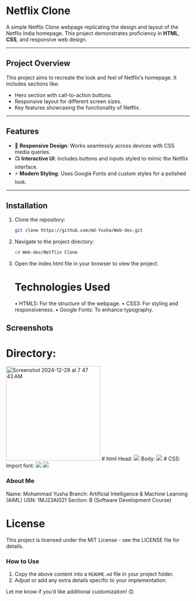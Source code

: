 # Netflix Clone

A simple Netflix Clone webpage replicating the design and layout of the Netflix India homepage. This project demonstrates proficiency in **HTML**, **CSS**, and responsive web design.

---

## Project Overview

This project aims to recreate the look and feel of Netflix’s homepage. It includes sections like:
- Hero section with call-to-action buttons.
- Responsive layout for different screen sizes.
- Key features showcasing the functionality of Netflix.

---

## Features

- 🎨 **Responsive Design**: Works seamlessly across devices with CSS media queries.
- 📺 **Interactive UI**: Includes buttons and inputs styled to mimic the Netflix interface.
- ⚡ **Modern Styling**: Uses Google Fonts and custom styles for a polished look.

---

## Installation

1. Clone the repository:
   ```bash
   git clone https://github.com/md-Yusha/Web-dev.git

2.	Navigate to the project directory:
    ```bash
    cd Web-dev/Netflix Clone


3.	Open the index.html file in your browser to view the project.

    # Technologies Used
	•	HTML5: For the structure of the webpage.
	•	CSS3: For styling and responsiveness.
	•	Google Fonts: To enhance typography.

## Screenshots

# Directory:
<img width="258" alt="Screenshot 2024-12-29 at 7 47 43 AM" src="https://github.com/user-attachments/assets/a0213b6e-a43e-41c1-8b26-f4120638498f" />
# html
	Head:
<img src="https://github.com/user-attachments/assets/6c545433-1e07-43c2-a638-0eccd5192d73"/>
	Body:
<img src="https://github.com/user-attachments/assets/d302b62a-f044-4f34-a753-8ad1de0f0eb2"/>
# CSS:
	Import font:
<img src="https://github.com/user-attachments/assets/bb59dcc9-d7cf-48a3-89b6-097108a8cf7e"/>

<img src="https://github.com/user-attachments/assets/af3a6744-e591-4564-ab89-b97c863668de"/>

### About Me

Name: Mohammad Yusha
Branch: Artificial Intelligence & Machine Learning (AIML)
USN: 1MJ23AI021
Section: B (Software Development Course)

# License

This project is licensed under the MIT License - see the LICENSE file for details.

### How to Use
1. Copy the above content into a `README.md` file in your project folder.
2. Adjust or add any extra details specific to your implementation.

Let me know if you’d like additional customization! 😊
